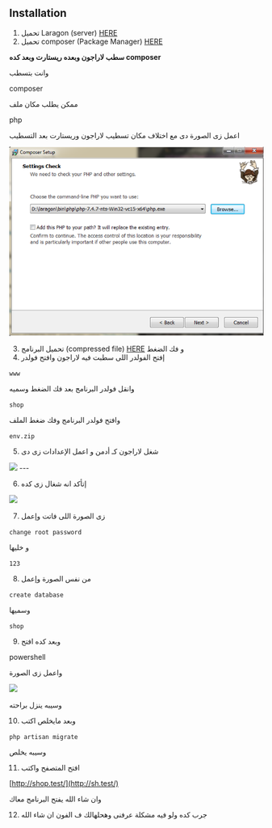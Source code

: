 ## Installation

1. تحميل Laragon (server) [HERE](https://github.com/leokhoa/laragon/releases/download/5.0.0/laragon-wamp.exe)
2. تحميل composer (Package Manager) [HERE](https://getcomposer.org/Composer-Setup.exe)

**سطب لاراجون وبعده ريستارت وبعد كده composer**

وانت بتسطب 

composer

ممكن يطلب مكان ملف 

php

اعمل زى الصورة دى مع اختلاف مكان تسطيب لاراجون وريستارت بعد التسطيب

<img src='./tutorial/composer.png' />


3. تحميل البرنامج (compressed file) [HERE](https://github.com/abo3adel/shop-manager/archive/refs/heads/master.zip) و فك الضغط
4. إفتح الفولدر اللى سطبت فيه لاراجون وافتح فولدر 

```www```

 وانقل فولدر البرنامج بعد فك الضغط وسميه  
 
 ```shop```

 وافتح فولدر البرنامج وفك ضغط الملف 

 ```env.zip```

<!-- ده الملف اللى هيبقى فيه باسورد الداتابييس وحاجات تانية  -->

5. شغل لاراجون كـ أدمن و اعمل الإعدادات زى دى

<img src='./tutorial/laragon-settings.png' />
---

6. إتأكد انه شغال زى كده 
<img src='./tutorial/db-optios.png' />

7. زى الصورة اللى فاتت وإعمل 

```change root password```

 و خليها
 
  ```123 ```

8. من نفس الصورة وإعمل 

```create database```

 وسميها 
 
 ```shop```


9. وبعد كده افتح 

powershell

واعمل زى الصورة

<img src="./tutorial/ps.png" />

وسيبه ينزل براحته

10. وبعد مايخلص اكتب

```php artisan migrate```

وسيبه يخلص

11. افتح المتصفح واكتب 

[http://shop.test/](http://sh.test/)


وان شاء الله يفتح البرنامج معاك

12. جرب كده ولو فيه مشكلة عرفنى وهحلهالك ف الفون ان شاء الله